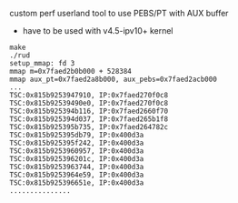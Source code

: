 custom perf userland tool to use PEBS/PT with AUX buffer

* have to be used with v4.5-ipv10+ kernel

```shell
make
./rud
setup_mmap: fd 3
mmap m=0x7faed2b0b000 + 528384
mmap aux_pt=0x7faed2a8b000, aux_pebs=0x7faed2acb000
...
TSC:0x815b9253947910, IP:0x7faed270f0c8
TSC:0x815b92539490e0, IP:0x7faed270f0c8
TSC:0x815b925394b116, IP:0x7faed2660f70
TSC:0x815b925394d037, IP:0x7faed265b1f8
TSC:0x815b925395b735, IP:0x7faed264782c
TSC:0x815b925395db79, IP:0x400d3a
TSC:0x815b925395f242, IP:0x400d3a
TSC:0x815b9253960957, IP:0x400d3a
TSC:0x815b925396201c, IP:0x400d3a
TSC:0x815b9253963744, IP:0x400d3a
TSC:0x815b9253964e59, IP:0x400d3a
TSC:0x815b925396651e, IP:0x400d3a
...............
```

